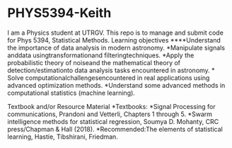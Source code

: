 # PHYS5394-Keith
I am a Physics student at UTRGV. 
This repo is to manage and submit code for Phys 5394, Statistical Methods. 
Learning objectives
****Understand the importance of data analysis in modern astronomy.
*Manipulate signals anddata usingtransformationand filteringtechniques.
*Apply the probabilistic theory of noiseand the mathematical theory of detection/estimationto data analysis tasks encountered in astronomy. *
Solve computationalchallengesencountered in real applications using advanced optimization methods.
*Understand some advanced methods in computational statistics (machine learning).

Textbook and/or Resource Material
*Textbooks:
*Signal Processing for communications, Prandoni and Vetterli, Chapters 1 through 5. 
*Swarm intelligence methods for statistical regression, Soumya D. Mohanty, CRC press/Chapman & Hall (2018).
*Recommended:The elements of statistical learning, Hastie, Tibshirani, Friedman.



